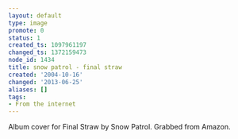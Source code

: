 ```yaml
---
layout: default
type: image
promote: 0
status: 1
created_ts: 1097961197
changed_ts: 1372159473
node_id: 1434
title: snow patrol - final straw
created: '2004-10-16'
changed: '2013-06-25'
aliases: []
tags:
- From the internet
---
```

Album cover for Final Straw by Snow Patrol.  Grabbed from Amazon.
